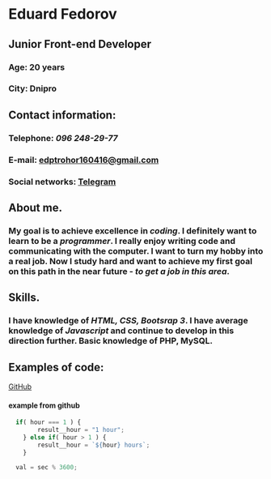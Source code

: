 # Eduard Fedorov

## Junior Front-end Developer

### Age: 20 years
### City: Dnipro

## Contact information:

### Telephone: *096 248-29-77* 
### E-mail: **edptrohor160416@gmail.com**
### Social networks: [Telegram](https://t.me/Fiji_link)

## About me.

### My goal is to achieve excellence in *coding*. I definitely want to learn to be a *programmer*. I really enjoy writing code and communicating with the computer. I want to turn my hobby into a real job. Now I study hard and want to achieve my first goal on this path in the near future - *to get a job in this area*.

## Skills.

### I have knowledge of *HTML, CSS, Bootsrap 3*. I have average knowledge of *Javascript* and continue to develop in this direction further. Basic knowledge of PHP, MySQL.

## Examples of code:

[GitHub](https://github.com/FIJI16/codewars)
#### example from github 
```javascript
  if( hour === 1 ) {
        result__hour = "1 hour";
    } else if( hour > 1 ) {
        result__hour = `${hour} hours`;
    }

  val = sec % 3600;
```





